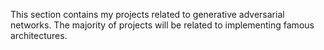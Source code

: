 This section contains my projects related to generative adversarial networks. The majority of projects will be related to implementing famous architectures.
